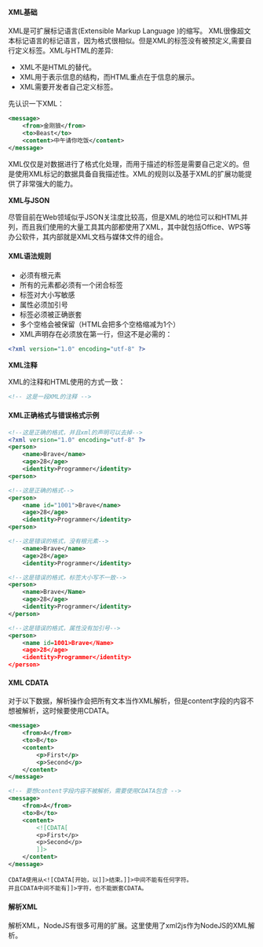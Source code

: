 #### **XML基础**

XML是可扩展标记语言(Extensible Markup Language )的缩写。 XML很像超文本标记语言的标记语言，因为格式很相似。但是XML的标签没有被预定义,需要自行定义标签。XML与HTML的差异:
* XML不是HTML的替代。
* XML用于表示信息的结构，而HTML重点在于信息的展示。
* XML需要开发者自己定义标签。

先认识一下XML：

``` XML
<message>
    <from>金刚狼</from>
    <to>Beast</to>
    <content>中午请你吃饭</content>
</message>
```

XML仅仅是对数据进行了格式化处理，而用于描述的标签是需要自己定义的。但是使用XML标记的数据具备自我描述性。XML的规则以及基于XML的扩展功能提供了非常强大的能力。

**XML与JSON**

尽管目前在Web领域似乎JSON关注度比较高，但是XML的地位可以和HTML并列，而且我们使用的大量工具其内部都使用了XML，其中就包括Office、WPS等办公软件，其内部就是XML文档与媒体文件的组合。


#### **XML语法规则**
* 必须有根元素
* 所有的元素都必须有一个闭合标签
* 标签对大小写敏感
* 属性必须加引号
* 标签必须被正确嵌套
* 多个空格会被保留（HTML会把多个空格缩减为1个）
* XML声明存在必须放在第一行，但这不是必需的：

``` XML
<?xml version="1.0" encoding="utf-8" ?>
```

**XML注释**

XML的注释和HTML使用的方式一致：

``` XML
<!-- 这是一段XML的注释 -->
```

#### **XML正确格式与错误格式示例**

``` XML
<!--这是正确的格式，并且xml的声明可以去掉-->
<?xml version="1.0" encoding="utf-8" ?>
<person>
    <name>Brave</name>
    <age>28</age>
    <identity>Programmer</identity>
<person>

<!--这是正确的格式-->
<person>
    <name id="1001">Brave</name>
    <age>28</age>
    <identity>Programmer</identity>
<person>

<!--这是错误的格式，没有根元素-->
    <name>Brave</name>
    <age>28</age>
    <identity>Programmer</identity>

<!--这是错误的格式，标签大小写不一致-->
<person>
    <name>Brave</Name>
    <age>28</age>
    <identity>Programmer</identity>
</person>

<!--这是错误的格式，属性没有加引号-->
<person>
    <name id=1001>Brave</Name>
    <age>28</age>
    <identity>Programmer</identity>
</person>


```

#### **XML CDATA**

对于以下数据，解析操作会把所有文本当作XML解析，但是content字段的内容不想被解析，这时候要使用CDATA。

``` XML
<message>
    <from>A</from>
    <to>B</to>
    <content>
        <p>First</p>
        <p>Second</p>
    </content>
</message>

<!-- 要想content字段内容不被解析，需要使用CDATA包含 -->
<message>
    <from>A</from>
    <to>B</to>
    <content>
        <![CDATA[
        <p>First</p>
        <p>Second</p>
        ]]>
    </content>
</message>

```

```
CDATA使用从<![CDATA[开始，以]]>结束。]]>中间不能有任何字符。
并且CDATA中间不能有]]>字符，也不能嵌套CDATA。
```


#### **解析XML**

解析XML，NodeJS有很多可用的扩展。这里使用了xml2js作为NodeJS的XML解析。
